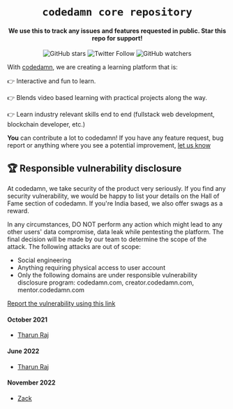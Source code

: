 <div align="center">
    <h1><code>codedamn core repository</code></h1>
<h4>We use this to track any issues and features requested in public. Star this repo for support!</h4>

![GitHub stars](https://img.shields.io/github/stars/codedamn/codedamn?style=social)
![Twitter Follow](https://img.shields.io/twitter/follow/codedamncom?label=Follow%20codedamn&style=social)
![GitHub watchers](https://img.shields.io/github/watchers/codedamn/codedamn?label=Watch&style=social)

</div>

With  <a href="https://codedamn.com/">codedamn</a>, we are creating a learning platform that is:

👉 Interactive and fun to learn.

👉 Blends video based learning with practical projects along the way.

👉 Learn industry relevant skills end to end (fullstack web development, blockchain developer, etc.)

**You** can contribute a lot to codedamn! If you have any feature request, bug report or anything where you see a potential improvement, [let us know](https://github.com/codedamn/core/issues)


## 🏆 Responsible vulnerability disclosure

At codedamn, we take security of the product very seriously. If you find any security vulnerability, we would be happy to list your details on the Hall of Fame section of codedamn. If you're India based, we also offer swags as a reward.

In any circumstances, DO NOT perform any action which might lead to any other users' data compromise, data leak while pentesting the platform. The final decision will be made by our team to determine the scope of the attack. The following attacks are out of scope:

- Social engineering
- Anything requiring physical access to user account
- Only the following domains are under responsible vulnerability disclosure program: codedamn.com, creator.codedamn.com, mentor.codedamn.com

[Report the vulnerability using this link](https://codedamn.com/contact)

#### October 2021

- [Tharun Raj](https://twitter.com/TharunRaj64)

#### June 2022

- [Tharun Raj](https://twitter.com/TharunRaj64)

#### November 2022 

- [Zack](https://github.com/X-Samurai)